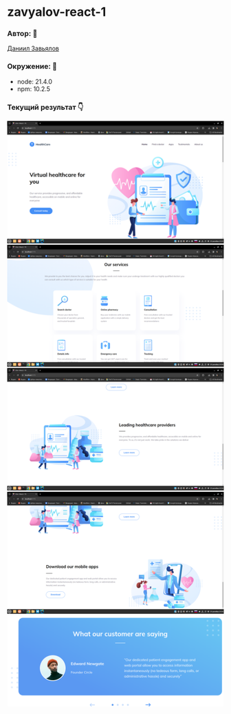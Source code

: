 # zavyalov-react-1

### Автор: :monocle_face:
[Даниил Завьялов](https://github.com/zavyalov-daniil)

### Окружение: :minidisc:

- node: 21.4.0
- npm: 10.2.5

### Текущий результат :point_down:

![img.png](img.png)
![img_1.png](img_1.png)
![img_2.png](img_2.png)
![img_3.png](img_3.png)
![img_4.png](img_4.png)
